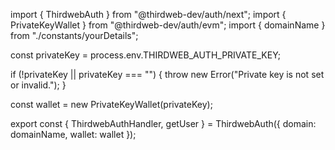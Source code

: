 import { ThirdwebAuth } from "@thirdweb-dev/auth/next";
import { PrivateKeyWallet } from "@thirdweb-dev/auth/evm";
import { domainName } from "./constants/yourDetails";

const privateKey = process.env.THIRDWEB_AUTH_PRIVATE_KEY;

if (!privateKey || privateKey === "") {
    throw new Error("Private key is not set or invalid.");
}

const wallet = new PrivateKeyWallet(privateKey);

export const { ThirdwebAuthHandler, getUser } = ThirdwebAuth({
  domain: domainName,
  wallet: wallet
});
